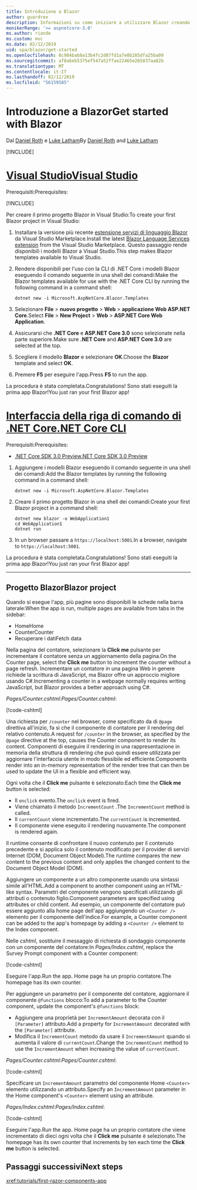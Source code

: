 ```yaml
---
title: Introduzione a Blazor
author: guardrex
description: Informazioni su come iniziare a utilizzare Blazor creando e modificando un progetto Blazor.
monikerRange: '>= aspnetcore-3.0'
ms.author: riande
ms.custom: mvc
ms.date: 02/12/2019
uid: spa/blazor/get-started
ms.openlocfilehash: 8c984bab8a13b4fc2d87fd1a7e0b285dfa25ba09
ms.sourcegitcommit: af8a6eb5375ef547a52ffae22465e265837aa82b
ms.translationtype: MT
ms.contentlocale: it-IT
ms.lasthandoff: 02/12/2019
ms.locfileid: "56159585"
---
```

# <a name="get-started-with-blazor"></a><span data-ttu-id="df6ed-103">Introduzione a Blazor</span><span class="sxs-lookup"><span data-stu-id="df6ed-103">Get started with Blazor</span></span>

<span data-ttu-id="df6ed-104">Dal [Daniel Roth](https://github.com/danroth27) e [Luke Latham](https://github.com/guardrex)</span><span class="sxs-lookup"><span data-stu-id="df6ed-104">By [Daniel Roth](https://github.com/danroth27) and [Luke Latham](https://github.com/guardrex)</span></span>

[!INCLUDE[](~/includes/razor-components-preview-notice.md)]

# <a name="visual-studiotabvisual-studio"></a>[<span data-ttu-id="df6ed-105">Visual Studio</span><span class="sxs-lookup"><span data-stu-id="df6ed-105">Visual Studio</span></span>](#tab/visual-studio)

<span data-ttu-id="df6ed-106">Prerequisiti:</span><span class="sxs-lookup"><span data-stu-id="df6ed-106">Prerequisites:</span></span>

[!INCLUDE[](~/includes/net-core-prereqs-vs-3.0.md)]

<span data-ttu-id="df6ed-107">Per creare il primo progetto Blazor in Visual Studio:</span><span class="sxs-lookup"><span data-stu-id="df6ed-107">To create your first Blazor project in Visual Studio:</span></span>

1. <span data-ttu-id="df6ed-108">Installare la versione più recente [estensione servizi di linguaggio Blazor](https://go.microsoft.com/fwlink/?linkid=870389) da Visual Studio Marketplace.</span><span class="sxs-lookup"><span data-stu-id="df6ed-108">Install the latest [Blazor Language Services extension](https://go.microsoft.com/fwlink/?linkid=870389) from the Visual Studio Marketplace.</span></span> <span data-ttu-id="df6ed-109">Questo passaggio rende disponibili i modelli Blazor a Visual Studio.</span><span class="sxs-lookup"><span data-stu-id="df6ed-109">This step makes Blazor templates available to Visual Studio.</span></span>
1. <span data-ttu-id="df6ed-110">Rendere disponibili per l'uso con la CLI di .NET Core i modelli Blazor eseguendo il comando seguente in una shell dei comandi:</span><span class="sxs-lookup"><span data-stu-id="df6ed-110">Make the Blazor templates available for use with the .NET Core CLI by running the following command in a command shell:</span></span>

   ```console
   dotnet new -i Microsoft.AspNetCore.Blazor.Templates
   ```

1. <span data-ttu-id="df6ed-111">Selezionare **File** > **nuovo progetto** > **Web** > **applicazione Web ASP.NET Core**.</span><span class="sxs-lookup"><span data-stu-id="df6ed-111">Select **File** > **New Project** > **Web** > **ASP.NET Core Web Application**.</span></span>
1. <span data-ttu-id="df6ed-112">Assicurarsi che **.NET Core** e **ASP.NET Core 3.0** sono selezionate nella parte superiore.</span><span class="sxs-lookup"><span data-stu-id="df6ed-112">Make sure **.NET Core** and **ASP.NET Core 3.0** are selected at the top.</span></span>
1. <span data-ttu-id="df6ed-113">Scegliere il modello **Blazor** e selezionare **OK**.</span><span class="sxs-lookup"><span data-stu-id="df6ed-113">Choose the **Blazor** template and select **OK**.</span></span>
1. <span data-ttu-id="df6ed-114">Premere **F5** per eseguire l'app.</span><span class="sxs-lookup"><span data-stu-id="df6ed-114">Press **F5** to run the app.</span></span>

<span data-ttu-id="df6ed-115">La procedura è stata completata.</span><span class="sxs-lookup"><span data-stu-id="df6ed-115">Congratulations!</span></span> <span data-ttu-id="df6ed-116">Sono stati eseguiti la prima app Blazor!</span><span class="sxs-lookup"><span data-stu-id="df6ed-116">You just ran your first Blazor app!</span></span>

<!--

# [Visual Studio Code](#tab/visual-studio-code)

Prerequisites:

[!INCLUDE[](~/includes/net-core-prereqs-vsc-3.0.md)]

To create your first Blazor project in Visual Studio Code:

1. Execute the following command in a command shell:

   ```console
   dotnet new blazor -o WebApplication1
   ```

1. Open the *WebApplication1* folder in Visual Studio Code.

1. Visual Studio code offers to create assets to build and debug the app, which includes the *tasks.json* and *launch.json* files. Select **Yes** to add the assets.

1. Execute the app using the Visual Studio Code debugger.

1. In a browser, navigate to `https://localhost:5001`.

Congratulations! You just ran your first Blazor app!

# [Visual Studio for Mac](#tab/visual-studio-mac)

.NET Core 3.0 will be supported with Visual Studio for Mac version 8.0 or later. Visual Studio for Mac version 8.0 Preview isn't available at this time.

Use the [.NET Core CLI version of this topic](xref:razor-components/get-started?tabs=netcore-cli) on macOS.

[!INCLUDE[](~/includes/net-core-prereqs-mac-3.0.md)]

To create your first project Blazor project in Visual Studio for Mac:

1. Select **File** > **New Solution** or **New Project**.
1. In the sidebar, select **.NET Core** > **App**.
1. Select **Blazor** and select **Next**.
1. The **Target Framework** defaults to **.NET Core 3.0**. Select **Next**.
1. In the **Project Name** field, enter `WebApplication1`. Select **Create**.
1. Select **Run** > **Run Without Debugging** to run the app *without the debugger*. Running with the debugger isn't supported at this time.

Congratulations! You just ran your first Blazor app!
-->

# <a name="net-core-clitabnetcore-cli"></a>[<span data-ttu-id="df6ed-117">Interfaccia della riga di comando di .NET Core</span><span class="sxs-lookup"><span data-stu-id="df6ed-117">.NET Core CLI</span></span>](#tab/netcore-cli/)

<span data-ttu-id="df6ed-118">Prerequisiti:</span><span class="sxs-lookup"><span data-stu-id="df6ed-118">Prerequisites:</span></span>

* [<span data-ttu-id="df6ed-119">.NET Core SDK 3.0 Preview</span><span class="sxs-lookup"><span data-stu-id="df6ed-119">.NET Core SDK 3.0 Preview</span></span>](https://dotnet.microsoft.com/download/dotnet-core/3.0)

1. <span data-ttu-id="df6ed-120">Aggiungere i modelli Blazor eseguendo il comando seguente in una shell dei comandi:</span><span class="sxs-lookup"><span data-stu-id="df6ed-120">Add the Blazor templates by running the following command in a command shell:</span></span>

   ```console
   dotnet new -i Microsoft.AspNetCore.Blazor.Templates
   ```

1. <span data-ttu-id="df6ed-121">Creare il primo progetto Blazor in una shell dei comandi:</span><span class="sxs-lookup"><span data-stu-id="df6ed-121">Create your first Blazor project in a command shell:</span></span>

   ```console
   dotnet new blazor -o WebApplication1
   cd WebApplication1
   dotnet run
   ```

1. <span data-ttu-id="df6ed-122">In un browser passare a `https://localhost:5001`.</span><span class="sxs-lookup"><span data-stu-id="df6ed-122">In a browser, navigate to `https://localhost:5001`.</span></span>

<span data-ttu-id="df6ed-123">La procedura è stata completata.</span><span class="sxs-lookup"><span data-stu-id="df6ed-123">Congratulations!</span></span> <span data-ttu-id="df6ed-124">Sono stati eseguiti la prima app Blazor!</span><span class="sxs-lookup"><span data-stu-id="df6ed-124">You just ran your first Blazor app!</span></span>

---

## <a name="blazor-project"></a><span data-ttu-id="df6ed-125">Progetto Blazor</span><span class="sxs-lookup"><span data-stu-id="df6ed-125">Blazor project</span></span>

<span data-ttu-id="df6ed-126">Quando si esegue l'app, più pagine sono disponibili le schede nella barra laterale:</span><span class="sxs-lookup"><span data-stu-id="df6ed-126">When the app is run, multiple pages are available from tabs in the sidebar:</span></span>

* <span data-ttu-id="df6ed-127">Home</span><span class="sxs-lookup"><span data-stu-id="df6ed-127">Home</span></span>
* <span data-ttu-id="df6ed-128">Counter</span><span class="sxs-lookup"><span data-stu-id="df6ed-128">Counter</span></span>
* <span data-ttu-id="df6ed-129">Recuperare i dati</span><span class="sxs-lookup"><span data-stu-id="df6ed-129">Fetch data</span></span>

<span data-ttu-id="df6ed-130">Nella pagina del contatore, selezionare la **Click me** pulsante per incrementare il contatore senza un aggiornamento della pagina.</span><span class="sxs-lookup"><span data-stu-id="df6ed-130">On the Counter page, select the **Click me** button to increment the counter without a page refresh.</span></span> <span data-ttu-id="df6ed-131">Incrementare un contatore in una pagina Web in genere richiede la scrittura di JavaScript, ma Blazor offre un approccio migliore usando C#.</span><span class="sxs-lookup"><span data-stu-id="df6ed-131">Incrementing a counter in a webpage normally requires writing JavaScript, but Blazor provides a better approach using C#.</span></span>

<span data-ttu-id="df6ed-132">*Pages/Counter.cshtml*:</span><span class="sxs-lookup"><span data-stu-id="df6ed-132">*Pages/Counter.cshtml*:</span></span>

[!code-cshtml[](get-started/samples_snapshot/3.x/Counter1.cshtml)]

<span data-ttu-id="df6ed-133">Una richiesta per `/counter` nel browser, come specificato da di `@page` direttiva all'inizio, fa sì che il componente di contatore per il rendering del relativo contenuto.</span><span class="sxs-lookup"><span data-stu-id="df6ed-133">A request for `/counter` in the browser, as specified by the `@page` directive at the top, causes the Counter component to render its content.</span></span> <span data-ttu-id="df6ed-134">Componenti di eseguire il rendering in una rappresentazione in memoria della struttura di rendering che può quindi essere utilizzata per aggiornare l'interfaccia utente in modo flessibile ed efficiente.</span><span class="sxs-lookup"><span data-stu-id="df6ed-134">Components render into an in-memory representation of the render tree that can then be used to update the UI in a flexible and efficient way.</span></span>

<span data-ttu-id="df6ed-135">Ogni volta che il **Click me** pulsante è selezionato:</span><span class="sxs-lookup"><span data-stu-id="df6ed-135">Each time the **Click me** button is selected:</span></span>

* <span data-ttu-id="df6ed-136">Il `onclick` evento.</span><span class="sxs-lookup"><span data-stu-id="df6ed-136">The `onclick` event is fired.</span></span>
* <span data-ttu-id="df6ed-137">Viene chiamato il metodo `IncrementCount` .</span><span class="sxs-lookup"><span data-stu-id="df6ed-137">The `IncrementCount` method is called.</span></span>
* <span data-ttu-id="df6ed-138">Il `currentCount` viene incrementato.</span><span class="sxs-lookup"><span data-stu-id="df6ed-138">The `currentCount` is incremented.</span></span>
* <span data-ttu-id="df6ed-139">Il componente viene eseguito il rendering nuovamente.</span><span class="sxs-lookup"><span data-stu-id="df6ed-139">The component is rendered again.</span></span>

<span data-ttu-id="df6ed-140">Il runtime consente di confrontare il nuovo contenuto per il contenuto precedente e si applica solo il contenuto modificato per il provider di servizi Internet (DOM, Document Object Model).</span><span class="sxs-lookup"><span data-stu-id="df6ed-140">The runtime compares the new content to the previous content and only applies the changed content to the Document Object Model (DOM).</span></span>

<span data-ttu-id="df6ed-141">Aggiungere un componente a un altro componente usando una sintassi simile all'HTML.</span><span class="sxs-lookup"><span data-stu-id="df6ed-141">Add a component to another component using an HTML-like syntax.</span></span> <span data-ttu-id="df6ed-142">Parametri del componente vengono specificati utilizzando gli attributi o contenuto figlio.</span><span class="sxs-lookup"><span data-stu-id="df6ed-142">Component parameters are specified using attributes or child content.</span></span> <span data-ttu-id="df6ed-143">Ad esempio, un componente del contatore può essere aggiunto alla home page dell'app aggiungendo un `<Counter />` elemento per il componente dell'indice.</span><span class="sxs-lookup"><span data-stu-id="df6ed-143">For example, a Counter component can be added to the app's homepage by adding a `<Counter />` element to the Index component.</span></span>

<span data-ttu-id="df6ed-144">Nelle *cshtml*, sostituire il messaggio di richiesta di sondaggio componente con un componente del contatore:</span><span class="sxs-lookup"><span data-stu-id="df6ed-144">In *Pages/Index.cshtml*, replace the Survey Prompt component with a Counter component:</span></span>

[!code-cshtml[](get-started/samples_snapshot/3.x/Index1.cshtml?highlight=7)]

<span data-ttu-id="df6ed-145">Eseguire l'app.</span><span class="sxs-lookup"><span data-stu-id="df6ed-145">Run the app.</span></span> <span data-ttu-id="df6ed-146">Home page ha un proprio contatore.</span><span class="sxs-lookup"><span data-stu-id="df6ed-146">The homepage has its own counter.</span></span>

<span data-ttu-id="df6ed-147">Per aggiungere un parametro per il componente del contatore, aggiornare il componente `@functions` blocco:</span><span class="sxs-lookup"><span data-stu-id="df6ed-147">To add a parameter to the Counter component, update the component's `@functions` block:</span></span>

* <span data-ttu-id="df6ed-148">Aggiungere una proprietà per `IncrementAmount` decorata con il `[Parameter]` attributo.</span><span class="sxs-lookup"><span data-stu-id="df6ed-148">Add a property for `IncrementAmount` decorated with the `[Parameter]` attribute.</span></span>
* <span data-ttu-id="df6ed-149">Modifica il `IncrementCount` metodo da usare il `IncrementAmount` quando si aumenta il valore di `currentCount`.</span><span class="sxs-lookup"><span data-stu-id="df6ed-149">Change the `IncrementCount` method to use the `IncrementAmount` when increasing the value of `currentCount`.</span></span>

<span data-ttu-id="df6ed-150">*Pages/Counter.cshtml*:</span><span class="sxs-lookup"><span data-stu-id="df6ed-150">*Pages/Counter.cshtml*:</span></span>

[!code-cshtml[](get-started/samples_snapshot/3.x/Counter2.cshtml?highlight=4,8)]

<span data-ttu-id="df6ed-151">Specificare un `IncrementAmount` parametro del componente Home `<Counter>` elemento utilizzando un attributo.</span><span class="sxs-lookup"><span data-stu-id="df6ed-151">Specify an `IncrementAmount` parameter in the Home component's `<Counter>` element using an attribute.</span></span>

<span data-ttu-id="df6ed-152">*Pages/Index.cshtml*:</span><span class="sxs-lookup"><span data-stu-id="df6ed-152">*Pages/Index.cshtml*:</span></span>

[!code-cshtml[](get-started/samples_snapshot/3.x/Index2.cshtml)]

<span data-ttu-id="df6ed-153">Eseguire l'app.</span><span class="sxs-lookup"><span data-stu-id="df6ed-153">Run the app.</span></span> <span data-ttu-id="df6ed-154">Home page ha un proprio contatore che viene incrementato di dieci ogni volta che il **Click me** pulsante è selezionato.</span><span class="sxs-lookup"><span data-stu-id="df6ed-154">The homepage has its own counter that increments by ten each time the **Click me** button is selected.</span></span>

## <a name="next-steps"></a><span data-ttu-id="df6ed-155">Passaggi successivi</span><span class="sxs-lookup"><span data-stu-id="df6ed-155">Next steps</span></span>

<xref:tutorials/first-razor-components-app>

